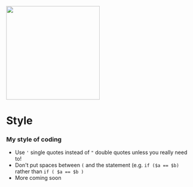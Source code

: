 <a href="https://www.mrfake.name/ghpromo" target="_blank"><img src="https://mrfake.name/ghpromo/promo.png" height="250"></a>

# Style
### My style of coding
* Use `'` single quotes instead of `"` double quotes unless you really need to!
* Don't put spaces between `(` and the statement (e.g. `if ($a == $b)` rather than `if ( $a == $b )`
* More coming soon 
